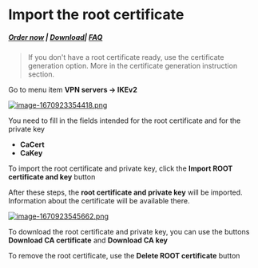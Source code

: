# Import the root certificate

##### [Order now](https://puqcloud.com/index.php?rp=/store/puqvpn) | [Download](https://download.puqcloud.com/cp/puqvpncp/)| [FAQ](https://faq.puqcloud.com)

>If you don't have a root certificate ready, use the certificate generation option. More in the certificate generation instruction section.

Go to menu item **VPN servers -&gt; IKEv2**

[![image-1670923354418.png](https://doc.puq.info/uploads/images/gallery/2022-12/scaled-1680-/image-1670923354418.png)](https://doc.puq.info/uploads/images/gallery/2022-12/image-1670923354418.png)

You need to fill in the fields intended for the root certificate and for the private key

- **CaCert**
- **CaKey**

To import the root certificate and private key, click the **Import ROOT certificate and key** button

After these steps, the **root certificate and private key** will be imported.  
Information about the certificate will be available there.

[![image-1670923545662.png](https://doc.puq.info/uploads/images/gallery/2022-12/scaled-1680-/image-1670923545662.png)](https://doc.puq.info/uploads/images/gallery/2022-12/image-1670923545662.png)

To download the root certificate and private key, you can use the buttons **Download CA certificate** and **Download CA key**

To remove the root certificate, use the **Delete ROOT certificate** button
